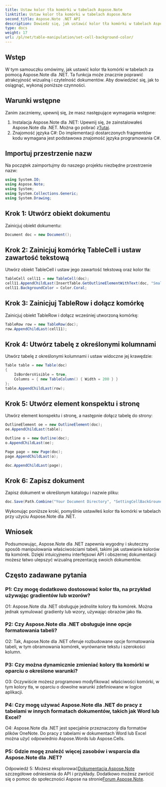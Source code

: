 ```yaml
---
title: Ustaw kolor tła komórki w tabelach Aspose.Note
linktitle: Ustaw kolor tła komórki w tabelach Aspose.Note
second_title: Aspose.Note .NET API
description: Dowiedz się, jak ustawić kolor tła komórki w tabelach Aspose.Note, korzystając z przewodnika krok po kroku. Bez wysiłku ulepszaj wizualizację dokumentów.
type: docs
weight: 17
url: /pl/net/table-manipulation/set-cell-background-color/
---
```

## Wstęp

W tym samouczku omówimy, jak ustawić kolor tła komórki w tabelach za pomocą Aspose.Note dla .NET. Ta funkcja może znacznie poprawić atrakcyjność wizualną i czytelność dokumentów. Aby dowiedzieć się, jak to osiągnąć, wykonaj poniższe czynności.

## Warunki wstępne

Zanim zaczniemy, upewnij się, że masz następujące wymagania wstępne:

1.  Instalacja Aspose.Note dla .NET: Upewnij się, że zainstalowałeś Aspose.Note dla .NET. Można go pobrać z[Tutaj](https://releases.aspose.com/note/net/).
2. Znajomość języka C#: Do implementacji dostarczonych fragmentów kodu wymagana jest podstawowa znajomość języka programowania C#.

## Importuj przestrzenie nazw

Na początek zaimportujmy do naszego projektu niezbędne przestrzenie nazw:

```csharp
using System.IO;
using Aspose.Note;
using System;
using System.Collections.Generic;
using System.Drawing;
```

## Krok 1: Utwórz obiekt dokumentu

Zainicjuj obiekt dokumentu:

```csharp
Document doc = new Document();
```

## Krok 2: Zainicjuj komórkę TableCell i ustaw zawartość tekstową

Utwórz obiekt TableCell i ustaw jego zawartość tekstową oraz kolor tła:

```csharp
TableCell cell11 = new TableCell(doc);
cell11.AppendChildLast(InsertTable.GetOutlineElementWithText(doc, "Small text"));
cell11.BackgroundColor = Color.Coral;
```

## Krok 3: Zainicjuj TableRow i dołącz komórkę

Zainicjuj obiekt TableRow i dołącz wcześniej utworzoną komórkę:

```csharp
TableRow row = new TableRow(doc);
row.AppendChildLast(cell11);
```

## Krok 4: Utwórz tabelę z określonymi kolumnami

Utwórz tabelę z określonymi kolumnami i ustaw widoczne jej krawędzie:

```csharp
Table table = new Table(doc)
{
    IsBordersVisible = true,
    Columns = { new TableColumn() { Width = 200 } }
};
table.AppendChildLast(row);
```

## Krok 5: Utwórz element konspektu i stronę

Utwórz element konspektu i stronę, a następnie dołącz tabelę do strony:

```csharp
OutlineElement oe = new OutlineElement(doc);
oe.AppendChildLast(table);

Outline o = new Outline(doc);
o.AppendChildLast(oe);

Page page = new Page(doc);
page.AppendChildLast(o);

doc.AppendChildLast(page);
```

## Krok 6: Zapisz dokument

Zapisz dokument w określonym katalogu i nazwie pliku:

```csharp
doc.Save(Path.Combine("Your Document Directory", "SettingCellBackGroundColor.pdf"));
```

Wykonując poniższe kroki, pomyślnie ustawiłeś kolor tła komórki w tabelach przy użyciu Aspose.Note dla .NET.

## Wniosek

Podsumowując, Aspose.Note dla .NET zapewnia wygodny i skuteczny sposób manipulowania właściwościami tabeli, takimi jak ustawianie kolorów tła komórek. Dzięki intuicyjnemu interfejsowi API i obszernej dokumentacji możesz łatwo ulepszyć wizualną prezentację swoich dokumentów.

## Często zadawane pytania

### P1: Czy mogę dodatkowo dostosować kolor tła, na przykład używając gradientów lub wzorów?

O1: Aspose.Note dla .NET obsługuje jednolite kolory tła komórek. Można jednak symulować gradienty lub wzory, używając obrazów jako tła.

### P2: Czy Aspose.Note dla .NET obsługuje inne opcje formatowania tabeli?

O2: Tak, Aspose.Note dla .NET oferuje rozbudowane opcje formatowania tabeli, w tym obramowania komórek, wyrównanie tekstu i szerokości kolumn.

### P3: Czy można dynamicznie zmieniać kolory tła komórki w oparciu o określone warunki?

O3: Oczywiście możesz programowo modyfikować właściwości komórki, w tym kolory tła, w oparciu o dowolne warunki zdefiniowane w logice aplikacji.

### P4: Czy mogę używać Aspose.Note dla .NET do pracy z tabelami w innych formatach dokumentów, takich jak Word lub Excel?

O4: Aspose.Note dla .NET jest specjalnie przeznaczony dla formatów plików OneNote. Do pracy z tabelami w dokumentach Word lub Excel można użyć odpowiednio Aspose.Words lub Aspose.Cells.

### P5: Gdzie mogę znaleźć więcej zasobów i wsparcia dla Aspose.Note dla .NET?

 Odpowiedź 5: Możesz eksplorować[Dokumentacja Aspose.Note](https://reference.aspose.com/note/net/) szczegółowe odniesienia do API i przykłady. Dodatkowo możesz zwrócić się o pomoc do społeczności Aspose na stronie[Forum Aspose.Note](https://forum.aspose.com/c/note/28).